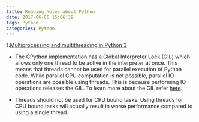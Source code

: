 ```yaml
---
title: Reading Notes about Python
date: 2017-06-06 15:06:39
tags: Python
categories: Python
---
```


1.[Multiprocessing and multithreading in Python 3](https://www.ploggingdev.com/2017/01/multiprocessing-and-multithreading-in-python-3/)

+ The CPython implementation has a Global Interpreter Lock (GIL) which allows only one thread to be active in the interpreter at once. This means that threads cannot be used for parallel execution of Python code. While parallel CPU computation is not possible, parallel IO operations are possible using threads. This is because performing IO operations releases the GIL. To learn more about the GIL refer [here](http://www.dabeaz.com/python/UnderstandingGIL.pdf).

+ Threads should not be used for CPU bound tasks. Using threads for CPU bound tasks will actually result in worse performance compared to using a single thread.
